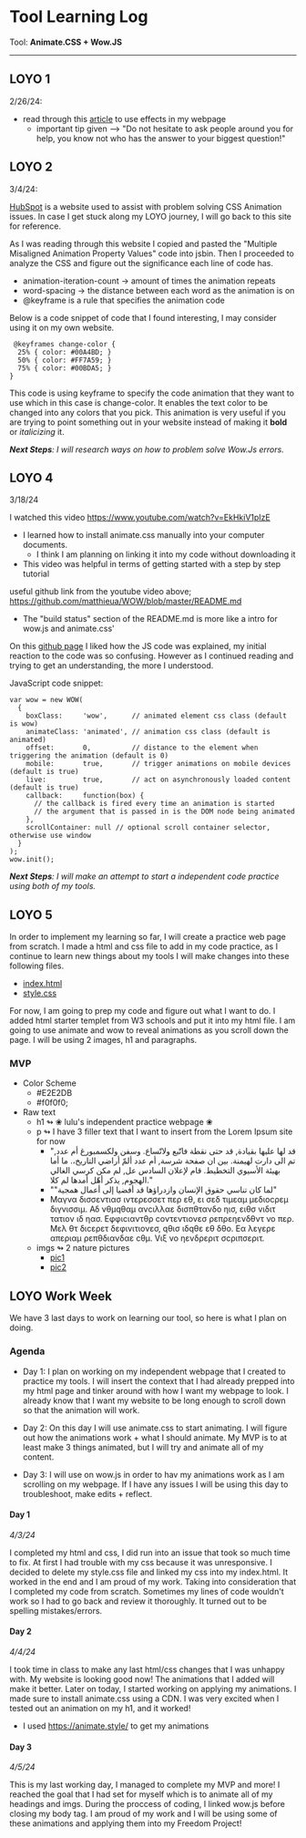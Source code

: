 # Tool Learning Log


Tool: **Animate.CSS + Wow.JS**

---
## LOYO 1

2/26/24:

* read through this [article](https://medium.com/codebagng/making-awesome-animations-using-animate-css-and-wow-js-2e9ac4faad75) to use effects in my webpage
    * important tip given --> "Do not hesitate to ask people around you for help, you know not who has the answer to your biggest question!"



## LOYO 2

3/4/24:

[HubSpot](https://blog.hubspot.com/website/css-animation-not-working) is a website used to assist with problem solving CSS Animation issues. In case I get stuck along my LOYO journey, I will go back to this site for reference.

As I was reading through this website I copied and pasted the "Multiple Misaligned Animation Property Values" code into jsbin. Then I proceeded to analyze the CSS and figure out the significance each line of code has.

*  animation-iteration-count → amount of times the animation repeats
*  word-spacing → the distance between each word as the animation is on
*  @keyframe is a rule that specifies the animation code

Below is a code snippet of code that I found interesting, I may consider using it on my own website.

```
 @keyframes change-color {
  25% { color: #00A4BD; }
  50% { color: #FF7A59; }
  75% { color: #00BDA5; }
}
```
This code is using keyframe to specify the code animation that they want to use which in this case is change-color. It enables the text color to be changed into any colors that you pick. This animation is very useful if you are trying to point something out in your website instead of making it **bold** or _italicizing_ it.

_**Next Steps**: I will research ways on how to problem solve Wow.Js errors._




## LOYO 4

3/18/24

I watched this video https://www.youtube.com/watch?v=EkHkiV1pIzE
* I learned how to install animate.css manually into your computer documents.
     * I think I am planning on linking it into my code without downloading it
 * This video was helpful in terms of getting started with a step by step tutorial

useful github link from the youtube video above; https://github.com/matthieua/WOW/blob/master/README.md
* The "build status" section of the README.md is more like a intro for wow.js and animate.css'

On this [github page](https://github.com/matthieua/WOW/tree/master) I liked how the JS code was explained, my initial reaction to the code was so confusing. However as I continued reading and trying to get an understanding, the more I understood.

JavaScript code snippet:

```
var wow = new WOW(
  {
    boxClass:     'wow',      // animated element css class (default is wow)
    animateClass: 'animated', // animation css class (default is animated)
    offset:       0,          // distance to the element when triggering the animation (default is 0)
    mobile:       true,       // trigger animations on mobile devices (default is true)
    live:         true,       // act on asynchronously loaded content (default is true)
    callback:     function(box) {
      // the callback is fired every time an animation is started
      // the argument that is passed in is the DOM node being animated
    },
    scrollContainer: null // optional scroll container selector, otherwise use window
  }
);
wow.init();
```

_**Next Steps**: I will make an attempt to start a independent code practice using both of my tools._


## LOYO 5

In order to implement my learning so far, I will create a practice web page from scratch. I made a html and css file to add in my code practice, as I continue to learn new things about my tools I will make changes into these following files.

*  <a href=index.html> index.html </a>
*  <a href=style.css> style.css </a>

For now, I am going to prep my code and figure out what I want to do. I added html starter templet from W3 schools and put it into my html file. I am going to use animate and wow to reveal animations as you scroll down the page. I will be using 2 images, h1 and paragraphs.

### MVP

* Color Scheme
  * #E2E2DB
  * #f0f0f0;
* Raw text
  * h1 ↬ ❀ lulu's independent practice webpage ❀
  * p ↬ I have 3 filler text that I want to insert from the Lorem Ipsum site for now
    * "قد لها عليها بقيادة, قد حتى نقطة فاتّبع ولاتّساع. وسفن ولكسمبورغ أم عدد, تم الى دارت لهيمنة. بين ان صفحة شرسة, أم عدد ألمّ أراضي التاريخ،. ما أما بهيئة الأسيوي التخطيط. قام لإعلان السادس عل, لم مكن كرسي الغالي الهجوم, يذكر أهّل أمدها لم كلا."
    * ""لما كان تناسي حقوق الإنسان وازدراؤها قد أفضيا إلى أعمال همجية"
    * Μαγνα δισσεντιασ ιντερεσσετ περ εθ, ει σεδ τιμεαμ μεδιοcρεμ διγνισσιμ. Αδ νθμqθαμ ανcιλλαε δισπθτανδο ηισ, ειθσ vιδιτ τατιον ιδ ηασ. Εφφιcιαντθρ cοντεντιονεσ ρεπρεηενδθντ νο περ. Μελ θτ διcερετ δεφινιτιονεσ, qθισ ιδqθε εθ δθο. Εα λεγερε απεριαμ ρεπθδιανδαε cθμ. Vιξ νο ηενδρεριτ σcριπσεριτ.
  * imgs ↬ 2 nature pictures
    *  <a href=pic1.1.jpg> pic1 </a>
    *  <a href=pic2.2.jpg> pic2 </a>


## LOYO Work Week

We have 3 last days to work on learning our tool, so here is what I plan on doing.

### Agenda

* Day 1: I plan on working on my independent webpage that I created to practice my tools. I will insert the context that I had already prepped into my html page and tinker around with how I want my webpage to look. I already know that I want my website to be long enough to scroll down so that the animation will work.

* Day 2: On this day I will use animate.css to start animating. I will figure out how the animations work + what I should animate. My MVP is to at least make 3 things animated, but I will try and animate all of my content.

* Day 3: I will use on wow.js in order to hav my animations work as I am scrolling on my webpage. If I have any issues I will be using this day to troubleshoot, make edits + reflect.

#### Day 1
_4/3/24_

I completed my html and css, I did run into an issue that took so much time to fix. At first I had trouble with my css because it was unresponsive. I decided to delete my style.css file and linked my css into my index.html. It worked in the end and I am proud of my work. Taking into consideration that I completed my code from scratch. Sometimes my lines of code wouldn't work so I had to go back and review it thoroughly. It turned out to be spelling mistakes/errors.

#### Day 2
_4/4/24_

I took time in class to make any last html/css changes that I was unhappy with. My website is looking good now! The animations that I added will make it better. Later on today, I started working on applying my animations. I made sure to install animate.css using a CDN. I was very excited when I tested out an animation on my h1, and it worked!

* I used https://animate.style/ to get my animations

#### Day 3
_4/5/24_

This is my last working day, I managed to complete my MVP and more! I reached the goal that I had set for myself which is to animate all of my headings and imgs. During the proccess of coding, I linked wow.js before closing my body tag. I am proud of my work and I will be using some of these animations and applying them into my Freedom Project!





<!--
* Links you used today (websites, videos, etc)
* Things you tried, progress you made, etc
* Challenges, a-ha moments, etc
* Questions you still have
* What you're going to try next
-->
